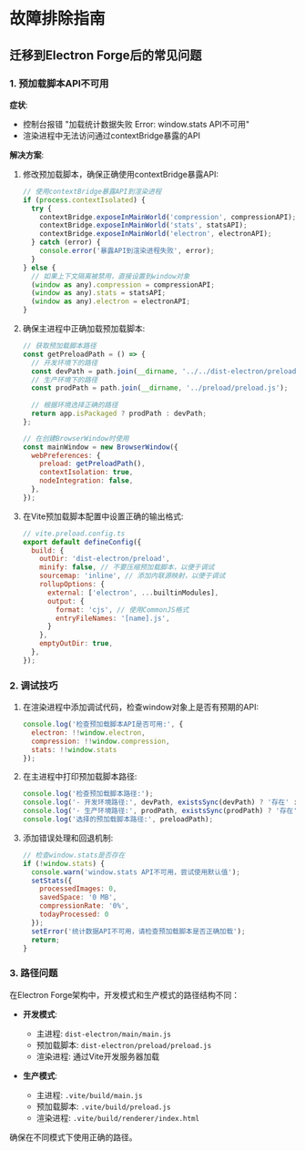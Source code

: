 # 故障排除指南

## 迁移到Electron Forge后的常见问题

### 1. 预加载脚本API不可用

**症状**: 
- 控制台报错 "加载统计数据失败 Error: window.stats API不可用"
- 渲染进程中无法访问通过contextBridge暴露的API

**解决方案**:
1. 修改预加载脚本，确保正确使用contextBridge暴露API:
   ```javascript
   // 使用contextBridge暴露API到渲染进程
   if (process.contextIsolated) {
     try {
       contextBridge.exposeInMainWorld('compression', compressionAPI);
       contextBridge.exposeInMainWorld('stats', statsAPI);
       contextBridge.exposeInMainWorld('electron', electronAPI);
     } catch (error) {
       console.error('暴露API到渲染进程失败', error);
     }
   } else {
     // 如果上下文隔离被禁用，直接设置到window对象
     (window as any).compression = compressionAPI;
     (window as any).stats = statsAPI;
     (window as any).electron = electronAPI;
   }
   ```

2. 确保主进程中正确加载预加载脚本:
   ```javascript
   // 获取预加载脚本路径
   const getPreloadPath = () => {
     // 开发环境下的路径
     const devPath = path.join(__dirname, '../../dist-electron/preload/preload.js');
     // 生产环境下的路径
     const prodPath = path.join(__dirname, '../preload/preload.js');
     
     // 根据环境选择正确的路径
     return app.isPackaged ? prodPath : devPath;
   };
   
   // 在创建BrowserWindow时使用
   const mainWindow = new BrowserWindow({
     webPreferences: {
       preload: getPreloadPath(),
       contextIsolation: true,
       nodeIntegration: false,
     },
   });
   ```

3. 在Vite预加载脚本配置中设置正确的输出格式:
   ```javascript
   // vite.preload.config.ts
   export default defineConfig({
     build: {
       outDir: 'dist-electron/preload',
       minify: false, // 不要压缩预加载脚本，以便于调试
       sourcemap: 'inline', // 添加内联源映射，以便于调试
       rollupOptions: {
         external: ['electron', ...builtinModules],
         output: {
           format: 'cjs', // 使用CommonJS格式
           entryFileNames: '[name].js',
         }
       },
       emptyOutDir: true,
     },
   });
   ```

### 2. 调试技巧

1. 在渲染进程中添加调试代码，检查window对象上是否有预期的API:
   ```javascript
   console.log('检查预加载脚本API是否可用:', {
     electron: !!window.electron,
     compression: !!window.compression,
     stats: !!window.stats
   });
   ```

2. 在主进程中打印预加载脚本路径:
   ```javascript
   console.log('检查预加载脚本路径:');
   console.log('- 开发环境路径:', devPath, existsSync(devPath) ? '存在' : '不存在');
   console.log('- 生产环境路径:', prodPath, existsSync(prodPath) ? '存在' : '不存在');
   console.log('选择的预加载脚本路径:', preloadPath);
   ```

3. 添加错误处理和回退机制:
   ```javascript
   // 检查window.stats是否存在
   if (!window.stats) {
     console.warn('window.stats API不可用，尝试使用默认值');
     setStats({
       processedImages: 0,
       savedSpace: '0 MB',
       compressionRate: '0%',
       todayProcessed: 0
     });
     setError('统计数据API不可用，请检查预加载脚本是否正确加载');
     return;
   }
   ```

### 3. 路径问题

在Electron Forge架构中，开发模式和生产模式的路径结构不同：

- **开发模式**:
  - 主进程: `dist-electron/main/main.js`
  - 预加载脚本: `dist-electron/preload/preload.js`
  - 渲染进程: 通过Vite开发服务器加载

- **生产模式**:
  - 主进程: `.vite/build/main.js`
  - 预加载脚本: `.vite/build/preload.js`
  - 渲染进程: `.vite/build/renderer/index.html`

确保在不同模式下使用正确的路径。 